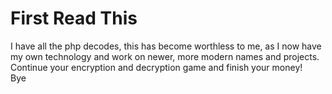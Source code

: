 # First Read This
I have all the php decodes, this has become worthless to me, as I now have my own technology and work on newer, more modern names and projects.<br>
Continue your encryption and decryption game and finish your money!<br>
Bye
